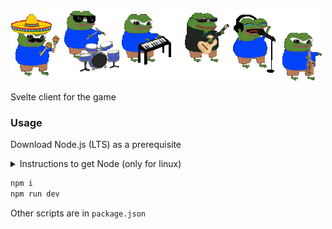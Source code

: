 ![band](/client/image.gif)

Svelte client for the game

### Usage

Download Node.js (LTS) as a prerequisite

<details>
<summary>Instructions to get Node (only for linux)</summary>

```sh
# Get fnm
curl -o- https://fnm.vercel.app/install | bash
source ~/.bashrc

# Download and install Node
fnm install 22

# Test it
npm -v
node -v
```

</details>

```sh
npm i
npm run dev
```

Other scripts are in `package.json`


